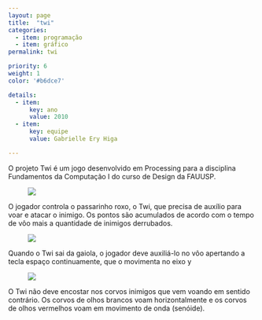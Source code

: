 ```yaml
---
layout: page
title:  "twi"
categories:
  - item: programação
  - item: gráfico
permalink: twi

priority: 6
weight: 1
color: '#b6dce7'

details:
  - item:
      key: ano
      value: 2010
  - item:
      key: equipe
      value: Gabrielle Ery Higa

---
```


O projeto Twi é um jogo desenvolvido em Processing para a disciplina Fundamentos da Computação I do curso de Design da FAUUSP.

<figure><img style="max-width: 64rem;" src="{{ site.baseurl }}/assets/twi/twi_anim.gif"/></figure>

O jogador controla o passarinho roxo, o Twi, que precisa de auxílio para voar e atacar o inimigo. Os pontos são acumulados de acordo com o tempo de vôo mais a quantidade de inimigos derrubados.

<figure><img src="{{ site.baseurl }}/assets/twi/twi_gaiola.jpg"/></figure>

Quando o Twi sai da gaiola, o jogador deve auxiliá-lo no vôo apertando a tecla espaço continuamente, que o movimenta no eixo y

<figure><img src="{{ site.baseurl }}/assets/twi/twi_fruta.jpg"/></figure>

O Twi não deve encostar nos corvos inimigos que vem voando em sentido contrário. Os corvos de olhos brancos voam horizontalmente e os corvos de olhos vermelhos voam em movimento de onda (senóide).
